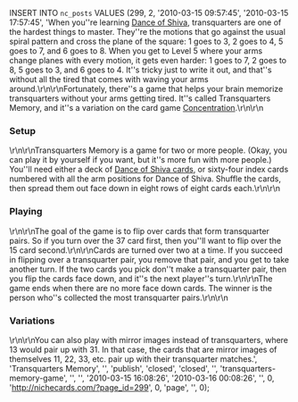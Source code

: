 INSERT INTO `nc_posts` VALUES (299, 2, '2010-03-15 09:57:45', '2010-03-15 
17:57:45', 'When you''re learning <a href="/dance-of-shiva/" title="What is 
Dance of Shiva?">Dance of Shiva</a>, transquarters are one of the hardest 
things to master. They''re the motions that go against the usual spiral pattern 
and cross the plane of the square: 1 goes to 3, 2 goes to 4, 5 goes to 7, and 6 
goes to 8. When you get to Level 5 where your arms change planes with every 
motion, it gets even harder: 1 goes to 7, 2 goes to 8, 5 goes to 3, and 6 goes 
to 4. It''s tricky just to write it out, and that''s without all the tired that 
comes with waving your arms around.\r\n\r\nFortunately, there''s a game that 
helps your brain memorize transquarters without your arms getting tired. It''s 
called Transquarters Memory, and it''s a variation on the card game <a 
href="http://en.wikipedia.org/wiki/Concentration_%28game%29" title="Read 
Wikipedia&#8217;s entry about the game 
Concentration.">Concentration</a>.\r\n\r\n<h3>Setup</h3>\r\n\r\nTransquarters 
Memory is a game for two or more people. (Okay, you can play it by yourself if 
you want, but it''s more fun with more people.) You''ll need either a deck of 
<a href="/buy-dance-of-shiva-cards/" title="Get a deck of Dance of Shiva 
cards.">Dance of Shiva cards</a>, or sixty-four index cards numbered with all 
the arm positions for Dance of Shiva. Shuffle the cards, then spread them out 
face down in eight rows of eight cards each.\r\n\r\n<h3>Playing</h3>\r\n\r\nThe 
goal of the game is to flip over cards that form transquarter pairs. So if you 
turn over the 37 card first, then you''ll want to flip over the 15 card 
second.\r\n\r\nCards are turned over two at a time. If you succeed in flipping 
over a transquarter pair, you remove that pair, and you get to take another 
turn. If the two cards you pick don''t make a transquarter pair, then you flip 
the cards face down, and it''s the next player''s turn.\r\n\r\nThe game ends 
when there are no more face down cards. The winner is the person who''s 
collected the most transquarter pairs.\r\n\r\n<h3>Variations</h3>\r\n\r\nYou 
can also play with mirror images instead of transquarters, where 13 would pair 
up with 31. In that case, the cards that are mirror images of themselves 11, 
22, 33, etc. pair up with their transquarter matches.', 'Transquarters Memory', 
'', 'publish', 'closed', 'closed', '', 'transquarters-memory-game', '', '', 
'2010-03-15 16:08:26', '2010-03-16 00:08:26', '', 0, 
'http://nichecards.com/?page_id=299', 0, 'page', '', 0);
